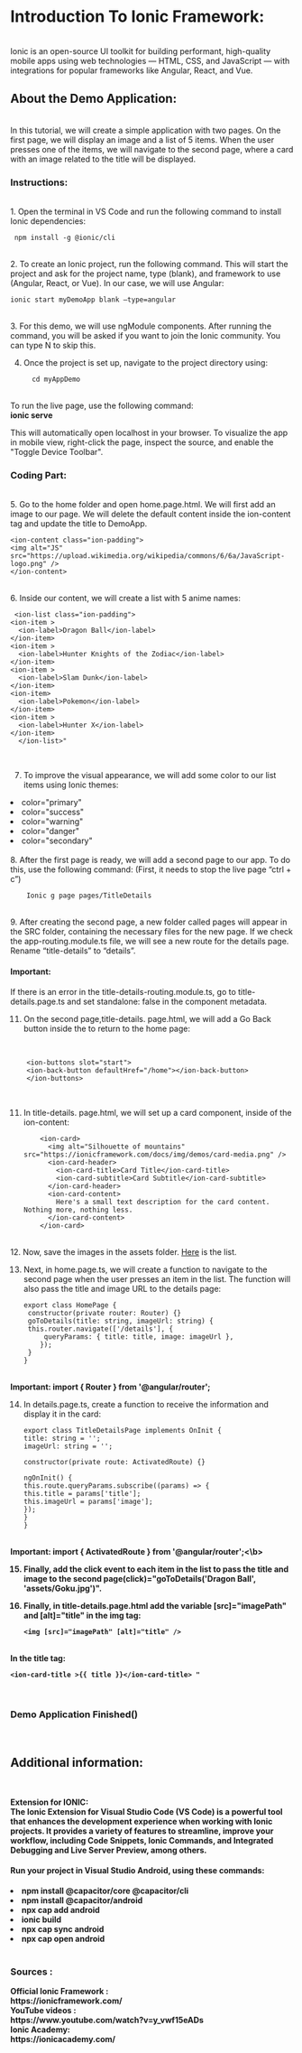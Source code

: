 <h1>Introduction To Ionic Framework:</h1><br/>
Ionic is an open-source UI toolkit for building performant, high-quality mobile apps using web technologies — HTML, CSS, and JavaScript — with integrations for popular frameworks like Angular, React, and Vue.
<h2>About the Demo Application:</h2><br/>
In this tutorial, we will create a simple application with two pages. On the first page, we will display an image and a list of 5 items. When the user presses one of the items, we will navigate to the second page, where a card with an image related to the title will be displayed.

<h3>Instructions:</h3><br/>
1.	Open the terminal in VS Code and run the following command to install Ionic dependencies: 

	 npm install -g @ionic/cli 
<br/>
2.	To create an Ionic project, run the following command. This will start the project and ask for the project name, type (blank), and framework to use (Angular, React, or Vue). In our case, we will use Angular:

	ionic start myDemoApp blank –type=angular 
<br/>
3.	For this demo, we will use ngModule components. After running the command, you will be asked if you want to join the Ionic community. You can type N to skip this.

4.	Once the project is set up, navigate to the project directory using:

		  cd myAppDemo
  <br/>
	To run the live page, use the following command:<br/>
	<b>ionic serve</b>
 
This will automatically open localhost in your browser. To visualize the app in mobile view, right-click the page, inspect the source, and enable the "Toggle Device Toolbar".<br/>
 
<h3>Coding Part:</h3><br/>
5.	 Go to the home folder and open home.page.html. We will first add an image to our page. We will delete the default content inside the ion-content tag and update the title to DemoApp.<br/>

	<ion-content class="ion-padding">
	<img alt="JS" src="https://upload.wikimedia.org/wikipedia/commons/6/6a/JavaScript-logo.png" />
	</ion-content>

	
 <br/>
6.	Inside our content, we will create a list with 5 anime names:<br/>

	 <ion-list class="ion-padding">
    <ion-item >
      <ion-label>Dragon Ball</ion-label>
    </ion-item>
    <ion-item >
      <ion-label>Hunter Knights of the Zodiac</ion-label>
    </ion-item>
    <ion-item >
      <ion-label>Slam Dunk</ion-label>
    </ion-item>
    <ion-item>
      <ion-label>Pokemon</ion-label>
    </ion-item>
    <ion-item >
      <ion-label>Hunter X</ion-label>
    </ion-item>
	  </ion-list>"

 <br/>
  
7.	To improve the visual appearance, we will add some color to our list items using Ionic themes:<br/>
<li>color="primary"</li>
<li>color="success"</li>
<li>color="warning"</li>
<li>color="danger"</li>
<li>color="secondary"</li>
<br/>
8.	After the first page is ready, we will add a second page to our app. To do this, use the following command: (First, it needs to stop the live page “ctrl + c”)

		Ionic g page pages/TitleDetails
<br/>
9.	After creating the second page, a new folder called pages will appear in the SRC folder, containing the necessary files for the new page. If we check the app-routing.module.ts file, we will see a new route for the details page. Rename “title-details” to “details”.
    
<h4>Important:</h4>
If there is an error in the title-details-routing.module.ts, go to title-details.page.ts and set standalone: false in the component metadata.<br/>

11.	On the second page,title-details. page.html, we will add a Go Back button inside the <ion-title> to return to the home page:
<br/>
	  	
	 	<ion-buttons slot="start">
	 	<ion-back-button defaultHref="/home"></ion-back-button>
	 	</ion-buttons>
 <br/>
 
11.	In title-details. page.html, we will set up a card component, inside of the ion-content:<br/>
 
			<ion-card>
			  <img alt="Silhouette of mountains" src="https://ionicframework.com/docs/img/demos/card-media.png" />
			  <ion-card-header>
			    <ion-card-title>Card Title</ion-card-title>
			    <ion-card-subtitle>Card Subtitle</ion-card-subtitle>
			  </ion-card-header> 
			  <ion-card-content>
			    Here's a small text description for the card content. Nothing more, nothing less.
			  </ion-card-content>
			</ion-card>


<br/>
12.	Now, save the images in the assets folder. <a href="https://drive.google.com/file/d/14iyv0dbGAoO74eym30Wj-7vz04WSRbBi/view?usp=sharing" target="_blank">Here</a> is the list.<br/>

13.	Next, in home.page.ts, we will create a function to navigate to the second page when the user presses an item in the list. The function will also pass the title and image URL to the details page:

		export class HomePage {
 		 constructor(private router: Router) {}
 		 goToDetails(title: string, imageUrl: string) {
   		 this.router.navigate(['/details'], {
     		 queryParams: { title: title, image: imageUrl },
    		});
 		 }
		} 
 
 <br/>
<b>Important: import { Router } from '@angular/router';</b><br/>

14.	In details.page.ts, create a function to receive the information and display it in the card:<br/>
	 	
		export class TitleDetailsPage implements OnInit {
  		title: string = '';
  		imageUrl: string = '';

  		constructor(private route: ActivatedRoute) {}

  		ngOnInit() {
    	this.route.queryParams.subscribe((params) => {
      	this.title = params['title'];
      	this.imageUrl = params['image'];
    	});
  		}
		}
 
<br/>
<b>Important: import { ActivatedRoute } from '@angular/router';<\b><br/>

15.	Finally, add the click event to each item in the list to pass the title and image to the second page(click)="goToDetails('Dragon Ball', 'assets/Goku.jpg')".
    <br/>
16.	Finally, in title-details.page.html add the variable [src]="imagePath" and  [alt]="title" in the img tag:<br/>
		  
		<img [src]="imagePath" [alt]="title" />
	 
<br/>
In the title tag:
<br/>
	
 	<ion-card-title >{{ title }}</ion-card-title> "  
	
 <br/>
<h3>Demo Application Finished()</h3>
<br/>
<h2>Additional information:</h2><br/>

<b>Extension for IONIC:</b>
<br/>
The Ionic Extension for Visual Studio Code (VS Code) is a powerful tool that enhances the development experience when working with Ionic projects. It provides a variety of features to streamline, improve your workflow, including Code Snippets, Ionic Commands, and Integrated Debugging and Live Server Preview, among others.
<br/>
<h4>Run your project in Visual Studio Android, using these commands:</h4>
<li>npm install @capacitor/core @capacitor/cli</li>
<li>npm install @capacitor/android</li>
<li>npx cap add android</li>
<li>ionic build</li>
<li>npx cap sync android</li>
<li>npx cap open android</li>
<br/>
<h3>Sources : </h3>
Official Ionic Framework :<br/>
https://ionicframework.com/<br/>
YouTube videos :<br/>
https://www.youtube.com/watch?v=y_vwf15eADs<br/>
Ionic Academy:<br/>
https://ionicacademy.com/<br/>









 



